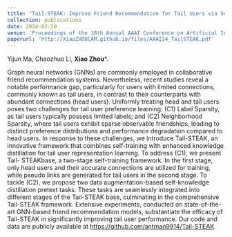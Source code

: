 ```yaml
---
title: "Tail-STEAK: Improve Friend Recommendation for Tail Users via Self-Training Enhanced Knowledge Distillation"
collection: publications
date: 2024-02-20
venue: 'Proceedings of the 38th Annual AAAI Conference on Artificial Intelligence (AAAI)'
paperurl: 'http://XiaoZHOUCAM.github.io/files/AAAI24_TailSTEAK.pdf'
---
```


Yijun Ma, Chaozhuo Li, **Xiao Zhou**\*. 

Graph neural networks (GNNs) are commonly employed in collaborative friend recommendation systems. Nevertheless, recent studies reveal a notable performance gap, particularly for users with limited connections, commonly known as tail users, in contrast to their counterparts with abundant connections (head users). Uniformly treating head and tail users poses two challenges for tail user preference learning: (C1) Label Sparsity, as tail users typically possess limited labels; and (C2) Neighborhood Sparsity, where tail users exhibit sparse observable friendships, leading to distinct preference distributions and performance degradation compared to head users. In response to these challenges, we introduce Tail-STEAK, an innovative framework that combines self-training with enhanced knowledge distillation for tail user representation learning. To address (C1), we present Tail- STEAKbase, a two-stage self-training framework. In the first stage, only head users and their accurate connections are utilized for training, while pseudo links are generated for tail users in the second stage. To tackle (C2), we propose two data augmentation-based self-knowledge distillation pretext tasks. These tasks are seamlessly integrated into different stages of the Tail-STEAK base, culminating in the comprehensive Tail-STEAK framework. Extensive experiments, conducted on state-of-the-art GNN-based friend recommendation models, substantiate the efficacy of Tail-STEAK in significantly improving tail user performance. Our code and data are publicly available at https://github.com/antman9914/Tail-STEAK.
